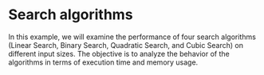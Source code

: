 # Search algorithms

In this example, we will examine the performance of four search algorithms (Linear Search, Binary Search, Quadratic Search, and Cubic Search) on different input sizes. The objective is to analyze the behavior of the algorithms in terms of execution time and memory usage.
